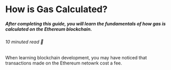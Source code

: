 # How is Gas Calculated? 
##### After completing this guide, you will learn the fundamentals of how gas is calculated on the Ethereum blockchain. 
###### 10 minuted read 📖

When learning blockchain development, you may have noticed that transactions made on the Ethereum netowrk cost a fee. 

